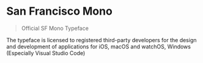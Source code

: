 # San Francisco Mono

> Official SF Mono Typeface 

The typeface is licensed to registered third-party developers for the design and development of applications for iOS, macOS and watchOS, Windows (Especially Visual Studio Code)


